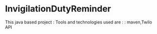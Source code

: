 # InvigilationDutyReminder

This java based project :
Tools and technologies used are : : maven,Twilo API
